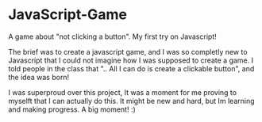 # JavaScript-Game
A game about "not clicking a button". My first try on Javascript!

The brief was to create a javascript game, and I was so completly new to Javascript that I could not imagine how I was supposed to create a game. I told people in the class that ".. All I can do is create a clickable button", and the idea was born!

I was superproud over this project, It was a moment for me proving to myselft that I can actually do this. It might be new and hard, but Im learning and making progress. A big moment! :)
